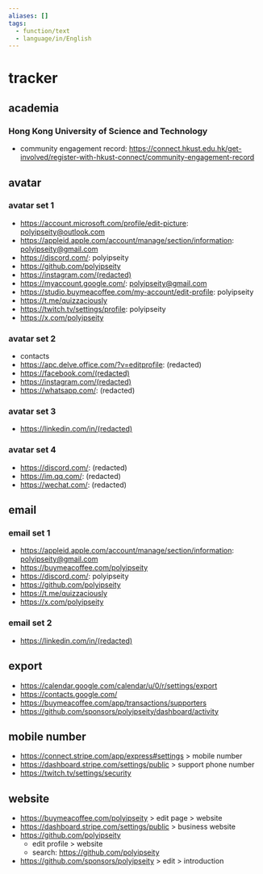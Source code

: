 ```yaml
---
aliases: []
tags:
  - function/text
  - language/in/English
---
```


# tracker

## academia

### Hong Kong University of Science and Technology

- community engagement record: <https://connect.hkust.edu.hk/get-involved/register-with-hkust-connect/community-engagement-record>

## avatar

### avatar set 1

- <https://account.microsoft.com/profile/edit-picture>: <polyipseity@outlook.com>
- <https://appleid.apple.com/account/manage/section/information>: <polyipseity@gmail.com>
- <https://discord.com/>: polyipseity
- <https://github.com/polyipseity>
- <https://instagram.com/(redacted)>
- <https://myaccount.google.com/>: <polyipseity@gmail.com>
- <https://studio.buymeacoffee.com/my-account/edit-profile>: polyipseity
- <https://t.me/quizzaciously>
- <https://twitch.tv/settings/profile>: polyipseity
- <https://x.com/polyipseity>

### avatar set 2

- contacts
- <https://apc.delve.office.com/?v=editprofile>: (redacted)
- <https://facebook.com/(redacted)>
- <https://instagram.com/(redacted)>
- <https://whatsapp.com/>: (redacted)

### avatar set 3

- <https://linkedin.com/in/(redacted)>

### avatar set 4

- <https://discord.com/>: (redacted)
- <https://im.qq.com/>: (redacted)
- <https://wechat.com/>: (redacted)

## email

### email set 1

- <https://appleid.apple.com/account/manage/section/information>: <polyipseity@gmail.com>
- <https://buymeacoffee.com/polyipseity>
- <https://discord.com/>: polyipseity
- <https://github.com/polyipseity>
- <https://t.me/quizzaciously>
- <https://x.com/polyipseity>

### email set 2

- <https://linkedin.com/in/(redacted)>

## export

- <https://calendar.google.com/calendar/u/0/r/settings/export>
- <https://contacts.google.com/>
- <https://buymeacoffee.com/app/transactions/supporters>
- <https://github.com/sponsors/polyipseity/dashboard/activity>

## mobile number

- <https://connect.stripe.com/app/express#settings> > mobile number
- <https://dashboard.stripe.com/settings/public> > support phone number
- <https://twitch.tv/settings/security>

## website

- <https://buymeacoffee.com/polyipseity> > edit page > website
- <https://dashboard.stripe.com/settings/public> > business website
- <https://github.com/polyipseity>
  - edit profile > website
  - search: <https://github.com/polyipseity>
- <https://github.com/sponsors/polyipseity> > edit > introduction
